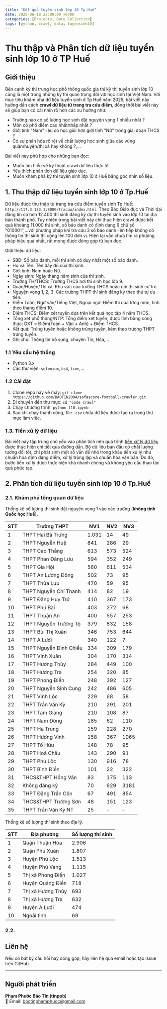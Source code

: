 ```yaml
---
title: "Kết quả tuyển sinh lớp 10 Tp.Huế"
date: 2025-06-18 22:00:00 +0700
categories: [Projects, Data Collection]
tags: [python, crawl, data, tuyensinh10]
---
```


# Thu thập và Phân tích dữ liệu tuyển sinh lớp 10 ở TP Huế

## Giới thiệu
Bên cạnh kỳ thi trung học phổ thông quốc gia thì kỳ thi tuyển sinh lớp 10 cũng là một trong những kỳ thi quan trọng đối với học sinh tại Việt Nam. Với mục tiêu khám phá dữ liệu tuyển sinh ở Tp Huế năm 2025, bài viết này hướng dẫn cách **crawl dữ liệu từ trang tra cứu điểm**, đồng thời bài viết này sẽ giúp bạn có cái nhìn rõ hơn các xu hướng như:
- Trường nào có số lượng học sinh đặt nguyện vọng 1 nhiều nhất ?
- Môn có phổ điểm cao nhất/thấp nhất ?
- Giới tính "Nam" liệu có học giỏi hơn giới tính "Nữ" trong giai đoạn THCS ?
- Có sự phân hóa rõ rệt về chất lượng học sinh giữa các vùng quận/huyện/thị xã hay không ?,...


Bài viết này phù hợp cho những bạn đọc:
- Muốn tìm hiểu về kỹ thuật crawl dữ liệu thực tế.
- Yêu thích phân tích dữ liệu giáo dục.
- Muốn khám phá kỳ thi tuyển sinh lớp 10 ở Huế bằng góc nhìn số liệu.

## 1. Thu thập dữ liệu tuyển sinh lớp 10 ở Tp.Huế

Dữ liệu được thu thập từ trang tra cứu điểm tuyển sinh Tp Huế: `http://117.3.133.1:8080/tracuu/index.html`. Theo Báo Giáo dục và Thời đại đăng tin có hơn 12.400 thí sinh đăng ký dự thi tuyển sinh vào lớp 10 tại địa bàn thành phố. Tuy nhiên trong bài viết này chỉ thực hiện crawl được kết quả khoảng 11.000 thí sinh, số báo danh có định dạng 6 chữ số "010001",...với phương pháp khi tra cứu 3 số báo danh liên tiếp không có thông tin thí sinh thì cộng lên 100 đơn vị. Hiện tại vẫn chưa tìm ra phương pháp hiệu quả nhất, rất mong được đóng góp từ bạn đọc.

Giới thiệu dữ liệu:
- SBD: Số báo danh, mỗi thí sinh có duy nhất một số báo danh.
- Họ và Tên: Tên đầy đủ của thí sinh.
- Giới tính: Nam hoặc Nữ.
- Ngày sinh: Ngày tháng năm sinh của thí sinh.
- Trường TH/THCS: Trường THCS nơi thí sinh học lớp 9.
- Quận/Huyện/Thị xã: Khu vực của trường THCS hoặc nơi thí sinh cư trú.
- Nguyện vọng 1, 2, 3: Các trường THPT thí sinh đăng ký theo thứ tự ưu tiên.
- Điểm Toán, Ngữ văn/Tiếng Việt, Ngoại ngữ: Điểm thi của từng môn, tính theo thang điểm 10.
- Điểm THCS: Điểm xét tuyển dựa trên kết quả học tập 4 năm THCS.
- Tổng xét phổ thông/NTP: Tổng điểm xét tuyển, được tính bằng công thức: DXT = Điểm(Toán + Văn + Anh) + Điểm THCS.
- Kết quả: Trúng tuyển hoặc không trúng tuyển, kèm theo trường THPT trúng tuyển.
- Ghi chú: Thông tin bổ sung, chuyên Tin, Hóa,...

### 1.1 Yêu cầu hệ thống
- Python 3.x
- Các thư viện: `selenium`, `bs4`, `time`,...

### 1.2 Cài đặt
1. Clone repo này về máy:
   ```git clone https://github.com/BAOTIN2004/sofascore-football-crawler.git ```
2. Di chuyển đến thư mục:
    ```cd "code crawl"```
3. Chạy chương trình:
    ```python l10.ipynb ```
4. Sau khi chạy thành công, file `.csv` chứa dữ liệu được tạo ra trong thư mục làm việc.

### 1.3. Tiền xử lý dữ liệu
Bài viết này tập trung chủ yếu vào phân tích nên quá trình [tiền xử lý dữ liệu](https://github.com/BAOTIN2004/sofascore-football-crawler/blob/main/code%20crawl/data_preprocessed_tuyensinh10.ipynb) được thực hiện chi tiết qua đường dẫn.
Bộ dữ liệu ban đầu có chất lượng tương đối tốt, chỉ phát sinh một số vấn đề nhỏ trong khâu tiền xử lý như chuẩn hóa định dạng điểm, xử lý trùng lặp và chuẩn hóa văn bản. Do đó, bước tiền xử lý được thực hiện khá nhanh chóng và không yêu cầu thao tác quá phức tạp.

## 2. Phân tích dữ liệu tuyển sinh lớp 10 ở Tp.Huế

### 2.1. Khám phá tổng quan dữ liệu

Thống kê số lượng thí sinh đặt nguyện vọng 1 vào các trường (**không tính Quốc học Huế**).

| STT | Trường THPT            | NV1  | NV2 | NV3  |
| --- | ---------------------- | ---- | --- | ---- |
| 1   | THPT Hai Bà Trưng      | 1.031 | 14  | 49   |
| 2   | THPT Nguyễn Huệ        | 841  | 286 | 29   |
| 3   | THPT Cao Thắng         | 613  | 573 | 524  |
| 4   | THPT Phan Đăng Lưu     | 594  | 352 | 249  |
| 5   | THPT Gia Hội           | 580  | 611 | 534  |
| 6   | THPT An Lương Đông     | 502  | 73  | 95   |
| 7   | THPT Thừa Lưu          | 470  | 59  | 95   |
| 8   | THPT Nguyễn Chí Thanh  | 414  | 82  | 19   |
| 9   | THPT Đặng Huy Trứ      | 410  | 367 | 173  |
| 10  | THPT Phú Bài           | 403  | 272 | 68   |
| 11  | THPT Thuận An          | 400  | 557 | 253  |
| 12  | THPT Nguyễn Trường Tộ  | 379  | 832 | 158  |
| 13  | THPT Bùi Thị Xuân      | 346  | 753 | 644  |
| 14  | THPT A Lưới            | 340  | 122 | 7    |
| 15  | THPT Nguyễn Đình Chiểu | 334  | 309 | 179  |
| 16  | THPT Vinh Xuân         | 304  | 170 | 314  |
| 17  | THPT Hương Thủy        | 284  | 449 | 100  |
| 18  | THPT Hương Trà         | 254  | 320 | 85   |
| 19  | THPT Phong Điền        | 248  | 392 | 127  |
| 20  | THPT Nguyễn Sinh Cung  | 242  | 486 | 605  |
| 21  | THPT Vinh Lộc          | 229  | 68  | 58   |
| 22  | THPT Trần Văn Kỷ       | 210  | 291 | 201  |
| 23  | THPT Tam Giang         | 210  | 108 | 87   |
| 24  | THPT Nam Đông          | 185  | 62  | 110  |
| 25  | THPT Hà Trung          | 159  | 228 | 270  |
| 26  | THPT Hương Vinh        | 158  | 367 | 1065 |
| 27  | THPT Tố Hữu            | 148  | 78  | 95   |
| 28  | THPT Hoá Châu          | 143  | 290 | 91   |
| 29  | THPT Phú Lộc           | 130  | 916 | 78   |
| 30  | THPT Bình Điền         | 101  | 22  | 322  |
| 31  | THCS\&THPT Hồng Vân    | 83   | 175 | 113  |
| 32  | Không đăng ký          | 70   | 629 | 3181 |
| 33  | THPT Đặng Trần Côn     | 67   | 491 | 854  |
| 34  | THCS\&THPT Trường Sơn  | 48   | 151 | 123  |
| 35  | THPT Trần Văn Kỷ NT    | 25   | –   | –    |


Thống kê số lượng thí sinh theo địa lý.

| STT | Địa phương        | Số lượng thí sinh |
| --- | ----------------- | ----------------- |
| 1   | Quận Thuận Hóa    | 2.906             |
| 2   | Quận Phú Xuân     | 1.807             |
| 3   | Huyện Phú Lộc     | 1.513             |
| 4   | Huyện Phú Vang    | 1.115             |
| 5   | Thị xã Phong Điền | 1.027             |
| 6   | Huyện Quảng Điền  | 718               |
| 7   | Thị xã Hương Thủy | 693               |
| 8   | Thị xã Hương Trà  | 632               |
| 9   | Huyện A Lưới      | 474               |
| 10  | Ngoài tỉnh        | 69                |


### 2.2. 


## Liên hệ
Nếu có bất kỳ câu hỏi hay đóng góp, hãy liên hệ qua email hoặc tạo issue trên GitHub.

---
## Người phát triển
**Phạm Phước Bảo Tín (tinppb)**  
📧 Email: [baotinphamphuoc@gmail.com](mailto:baotinphamphuoc@gmail.com)  
